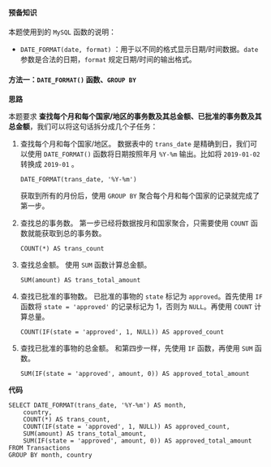 #### 预备知识

本题使用到的 `MySQL` 函数的说明：

- `DATE_FORMAT(date, format)` ：用于以不同的格式显示日期/时间数据。`date` 参数是合法的日期，`format` 规定日期/时间的输出格式。


#### 方法一：`DATE_FORMAT()` 函数、`GROUP BY`

**思路**

本题要求 **查找每个月和每个国家/地区的事务数及其总金额、已批准的事务数及其总金额**，我们可以将这句话拆分成几个子任务：
1. 查找每个月和每个国家/地区。
    数据表中的 `trans_date` 是精确到日，我们可以使用 `DATE_FORMAT()` 函数将日期按照年月 `%Y-%m` 输出。比如将 `2019-01-02` 转换成 `2019-01` 。
    ```Mysql
    DATE_FORMAT(trans_date, '%Y-%m')
    ```
    获取到所有的月份后，使用 `GROUP BY` 聚合每个月和每个国家的记录就完成了第一步。

2. 查找总的事务数。
    第一步已经将数据按月和国家聚合，只需要使用 `COUNT` 函数就能获取到总的事务数。
    ```Mysql
    COUNT(*) AS trans_count
    ```

3. 查找总金额。
    使用 `SUM` 函数计算总金额。
    ```Mysql
    SUM(amount) AS trans_total_amount
    ```

4. 查找已批准的事物数。
    已批准的事物的 `state` 标记为 `approved`。首先使用 `IF` 函数将 `state = 'approved'` 的记录标记为 1，否则为 `NULL`。再使用 `COUNT` 计算总量。
    ```Mysql
    COUNT(IF(state = 'approved', 1, NULL)) AS approved_count
    ```

5. 查找已批准的事物的总金额。
    和第四步一样，先使用 `IF` 函数，再使用 `SUM` 函数。
    ```Mysql
    SUM(IF(state = 'approved', amount, 0)) AS approved_total_amount
    ```

**代码**

```Mysql [ ]
SELECT DATE_FORMAT(trans_date, '%Y-%m') AS month,
    country,
    COUNT(*) AS trans_count,
    COUNT(IF(state = 'approved', 1, NULL)) AS approved_count,
    SUM(amount) AS trans_total_amount,
    SUM(IF(state = 'approved', amount, 0)) AS approved_total_amount
FROM Transactions
GROUP BY month, country
```